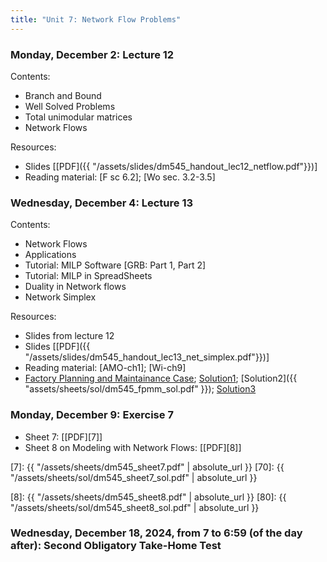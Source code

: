 ```yaml
---
title: "Unit 7: Network Flow Problems" 
---
```


### Monday, December 2: Lecture 12

Contents:

- Branch and Bound
- Well Solved Problems
- Total unimodular matrices
- Network Flows 

Resources:
- Slides [[PDF]({{ "/assets/slides/dm545_handout_lec12_netflow.pdf"}})]
- Reading material: [F sc 6.2]; [Wo sec. 3.2-3.5]


### Wednesday, December 4: Lecture 13

Contents:
- Network Flows
- Applications
- Tutorial: MILP Software [GRB: Part 1, Part 2] 
- Tutorial: MILP in SpreadSheets
- Duality in Network flows
- Network Simplex

Resources:
- Slides from lecture 12
- Slides [[PDF]({{ "/assets/slides/dm545_handout_lec13_net_simplex.pdf"}})]
- Reading material: [AMO-ch1]; [Wi-ch9]    
- [Factory Planning and Maintainance Case](https://github.com/DM871/dm871.github.io/blob/main/notebooks/factory_planning_maintenance.ipynb); [Solution1](https://github.com/DM871/dm871.github.io/blob/main/notebooks/factory_planning_maintenance_sol.ipynb); [Solution2]({{ "assets/sheets/sol/dm545_fpmm_sol.pdf" }}); [Solution3](https://www.gurobi.com/jupyter_models/factory-planning/)



### Monday, December 9: Exercise 7

- Sheet 7: [[PDF][7]]
- Sheet 8 on Modeling with Network Flows: [[PDF][8]]

[7]: {{ "/assets/sheets/dm545_sheet7.pdf" | absolute_url }}
[70]: {{ "/assets/sheets/sol/dm545_sheet7_sol.pdf" | absolute_url }}


[8]: {{ "/assets/sheets/dm545_sheet8.pdf" | absolute_url }}
[80]: {{ "/assets/sheets/sol/dm545_sheet8_sol.pdf" | absolute_url }}





### Wednesday, December 18, 2024, from 7 to 6:59 (of the day after): Second Obligatory Take-Home Test